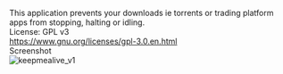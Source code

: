 This application prevents your downloads ie torrents or trading platform apps from stopping, halting or idling. 
<br/>
License: GPL v3 <br/>
https://www.gnu.org/licenses/gpl-3.0.en.html
<br/>
Screenshot <br/>
![keepmealive_v1](https://github.com/user-attachments/assets/6bd61523-a237-4a12-b76b-f7a092296f2b)
